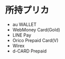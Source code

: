 # 所持プリカ
* au WALLET
* WebMoney Card(Gold)
* LINE Pay
* Orico Prepaid Card(V)
* Wirex
* d-CARD Prepaid

